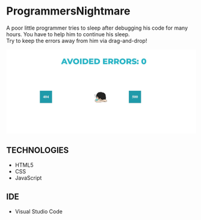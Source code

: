 # ProgrammersNightmare
A poor little programmer tries to sleep after debugging his code for many hours. You have to help him to continue his sleep. <br> Try to keep the errors away from him via drag-and-drop!

<img src="./Game.jpg">

## TECHNOLOGIES
- HTML5
- CSS
- JavaScript

## IDE
- Visual Studio Code